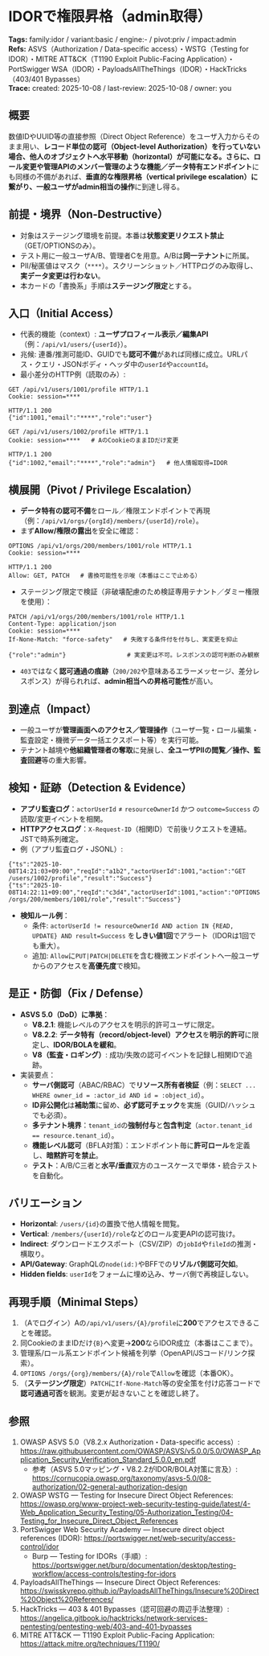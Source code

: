 # IDORで権限昇格（admin取得）
**Tags:** family:idor / variant:basic / engine:- / pivot:priv / impact:admin  
**Refs:** ASVS（Authorization / Data-specific access）・WSTG（Testing for IDOR）・MITRE ATT&CK（T1190 Exploit Public-Facing Application）・PortSwigger WSA（IDOR）・PayloadsAllTheThings（IDOR）・HackTricks（403/401 Bypasses）  
**Trace:** created: 2025-10-08 / last-review: 2025-10-08 / owner: you

## 概要
数値IDやUUID等の直接参照（Direct Object Reference）をユーザ入力からそのまま用い、**レコード単位の認可（Object-level Authorization）**を行っていない場合、他人のオブジェクトへ**水平移動（horizontal）**が可能になる。さらに、ロール変更や管理APIのメンバー管理のような**機能／データ特有エンドポイント**にも同様の不備があれば、**垂直的な権限昇格（vertical privilege escalation）**に繋がり、一般ユーザが**admin相当の操作**に到達し得る。

## 前提・境界（Non-Destructive）
- 対象はステージング環境を前提。本番は**状態変更リクエスト禁止**（GET/OPTIONSのみ）。  
- テスト用に一般ユーザA/B、管理者Cを用意。A/Bは**同一テナント**に所属。  
- PII/秘匿値はマスク（`****`）。スクリーンショット／HTTPログのみ取得し、**実データ変更は行わない**。  
- 本カードの「書換系」手順は**ステージング限定**とする。

## 入口（Initial Access）
- 代表的機能（context）: **ユーザプロフィール表示／編集API**（例：`/api/v1/users/{userId}`）。  
- 兆候: 連番/推測可能ID、GUIDでも**認可不備**があれば同様に成立。URLパス・クエリ・JSONボディ・ヘッダ中の`userId`や`accountId`。  
- 最小差分のHTTP例（読取のみ）:
```
GET /api/v1/users/1001/profile HTTP/1.1
Cookie: session=****

HTTP/1.1 200
{"id":1001,"email":"****","role":"user"}

GET /api/v1/users/1002/profile HTTP/1.1
Cookie: session=****   # AのCookieのままIDだけ変更

HTTP/1.1 200
{"id":1002,"email":"****","role":"admin"}   # 他人情報取得=IDOR
```

## 横展開（Pivot / Privilege Escalation）
- **データ特有の認可不備**をロール／権限エンドポイントで再現（例：`/api/v1/orgs/{orgId}/members/{userId}/role`）。  
- まず**Allow/権限の露出**を安全に確認：  
```
OPTIONS /api/v1/orgs/200/members/1001/role HTTP/1.1
Cookie: session=****

HTTP/1.1 200
Allow: GET, PATCH   # 書換可能性を示唆（本番はここで止める）
```
- ステージング限定で検証（非破壊配慮のため検証専用テナント／ダミー権限を使用）：
```
PATCH /api/v1/orgs/200/members/1001/role HTTP/1.1
Content-Type: application/json
Cookie: session=****
If-None-Match: "force-safety"   # 失敗する条件付を付与し、実変更を抑止

{"role":"admin"}                 # 実変更は不可。レスポンスの認可判断のみ観察
```
- `403`ではなく**認可通過の痕跡**（`200/202`や意味あるエラーメッセージ、差分レスポンス）が得られれば、**admin相当への昇格可能性**が高い。

## 到達点（Impact）
- 一般ユーザが**管理画面へのアクセス／管理操作**（ユーザ一覧・ロール編集・監査設定・機微データ一括エクスポート等）を実行可能。  
- テナント越境や**他組織管理者の奪取**に発展し、**全ユーザPIIの閲覧／操作、監査回避**等の重大影響。

## 検知・証跡（Detection & Evidence）
- **アプリ監査ログ**：`actorUserId` ≠ `resourceOwnerId` かつ `outcome=Success` の読取/変更イベントを相関。
- **HTTPアクセスログ**：`X-Request-ID`（相関ID）で前後リクエストを連結。JSTで時系列確定。
- 例（アプリ監査ログ・JSONL）:
```
{"ts":"2025-10-08T14:21:03+09:00","reqId":"a1b2","actorUserId":1001,"action":"GET /users/1002/profile","result":"Success"}
{"ts":"2025-10-08T14:22:11+09:00","reqId":"c3d4","actorUserId":1001,"action":"OPTIONS /orgs/200/members/1001/role","result":"Success"}
```
- **検知ルール例**：  
  - 条件: `actorUserId != resourceOwnerId AND action IN {READ, UPDATE} AND result=Success` を**しきい値1回**でアラート（IDORは1回でも重大）。  
  - 追加: `Allow`に`PUT|PATCH|DELETE`を含む機微エンドポイントへ一般ユーザからのアクセスを**高優先度**で検知。

## 是正・防御（Fix / Defense）
- **ASVS 5.0（DoD）に準拠**：  
  - **V8.2.1**: 機能レベルのアクセスを明示的許可ユーザに限定。  
  - **V8.2.2**: **データ特有（record/object-level）アクセス**を**明示的許可**に限定し、**IDOR/BOLAを緩和**。  
  - **V8（監査・ロギング）**: 成功/失敗の認可イベントを記録し相関IDで追跡。  
- 実装要点：  
  - **サーバ側認可**（ABAC/RBAC）で**リソース所有者検証**（例：`SELECT ... WHERE owner_id = :actor_id AND id = :object_id`）。  
  - **ID非公開化**は**補助策**に留め、**必ず認可チェック**を実施（GUID/ハッシュでも必須）。  
  - **多テナント境界**：`tenant_id`の**強制付与**と**包含判定**（`actor.tenant_id == resource.tenant_id`）。  
  - **機能レベル認可**（BFLA対策）：エンドポイント毎に**許可ロール**を定義し、**暗黙許可を禁止**。  
  - **テスト**：A/B/C三者と**水平/垂直**双方のユースケースで単体・統合テストを自動化。

## バリエーション
- **Horizontal**: `/users/{id}`の置換で他人情報を閲覧。  
- **Vertical**: `/members/{userId}/role`などのロール変更APIの認可抜け。  
- **Indirect**: ダウンロードエクスポート（CSV/ZIP）の`jobId`や`fileId`の推測・横取り。  
- **API/Gateway**: GraphQLの`node(id:)`やBFFでの**リゾルバ側認可欠如**。  
- **Hidden fields**: `userId`をフォームに埋め込み、サーバ側で再検証しない。

## 再現手順（Minimal Steps）
1) （Aでログイン）Aの`/api/v1/users/{A}/profile`に**200**でアクセスできることを確認。  
2) 同CookieのままIDだけ`{B}`へ変更→**200**ならIDOR成立（本番はここまで）。  
3) 管理系/ロール系エンドポイント候補を列挙（OpenAPI/JSコード/リンク探索）。  
4) `OPTIONS /orgs/{org}/members/{A}/role`で`Allow`を確認（本番OK）。  
5) （**ステージング限定**）`PATCH`に`If-None-Match`等の安全策を付け応答コードで**認可通過可否**を観測。変更が起きないことを確認し終了。

## 参照
1. OWASP ASVS 5.0（V8.2.x Authorization・Data-specific access）: https://raw.githubusercontent.com/OWASP/ASVS/v5.0.0/5.0/OWASP_Application_Security_Verification_Standard_5.0.0_en.pdf  
   - 参考（ASVS 5.0マッピング・V8.2.2がIDOR/BOLA対策に言及）: https://cornucopia.owasp.org/taxonomy/asvs-5.0/08-authorization/02-general-authorization-design  
2. OWASP WSTG — Testing for Insecure Direct Object References: https://owasp.org/www-project-web-security-testing-guide/latest/4-Web_Application_Security_Testing/05-Authorization_Testing/04-Testing_for_Insecure_Direct_Object_References  
3. PortSwigger Web Security Academy — Insecure direct object references (IDOR): https://portswigger.net/web-security/access-control/idor  
   - Burp — Testing for IDORs（手順）: https://portswigger.net/burp/documentation/desktop/testing-workflow/access-controls/testing-for-idors  
4. PayloadsAllTheThings — Insecure Direct Object References: https://swisskyrepo.github.io/PayloadsAllTheThings/Insecure%20Direct%20Object%20References/  
5. HackTricks — 403 & 401 Bypasses（認可回避の周辺手法整理）: https://angelica.gitbook.io/hacktricks/network-services-pentesting/pentesting-web/403-and-401-bypasses  
6. MITRE ATT&CK — T1190 Exploit Public-Facing Application: https://attack.mitre.org/techniques/T1190/
